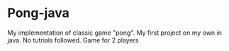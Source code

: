 # Pong-java
My implementation of classic game "pong". My first project on my own in java. No tutrials followed. Game for 2 players

